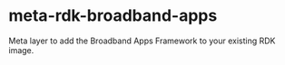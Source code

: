 # meta-rdk-broadband-apps
Meta layer to add the Broadband Apps Framework to your existing RDK image.
